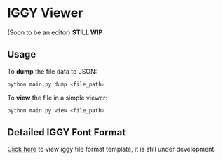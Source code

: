 # IGGY Viewer
(Soon to be an editor)
**STILL WIP**

## Usage

To **dump** the file data to JSON:
```bash
python main.py dump <file_path>
```

To **view** the file in a simple viewer:
```bash
python main.py view <file_path>
```

## Detailed IGGY Font Format

[Click here](https://github.com/CidQu/iggy_editor/blob/main/iggy_file_format.md) to view iggy file format template, it is still under development.
